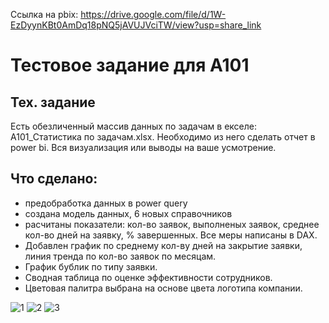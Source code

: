 Ссылка на pbix: https://drive.google.com/file/d/1W-EzDyynKBt0AmDq18pNQ5jAVUJVciTW/view?usp=share_link

# Тестовое задание для A101

## Тех. задание

Есть обезличенный массив данных по задачам в екселе: A101_Статистика по задачам.xlsx.
Необходимо из него сделать отчет в power bi. Вся визуализация или выводы на ваше усмотрение.

## Что сделано:

- предобработка данных в power query
- создана модель данных, 6 новых справочников
- расчитаны показатели: кол-во заявок, выполненых заявок, среднее кол-во дней на заявку, % завершенных. Все меры написаны в DAX.
- Добавлен график по среднему кол-ву дней на закрытие заявки, линия тренда по кол-во заявок по месяцам.
- График бублик по типу заявки.
- Сводная таблица по оценке эффективности сотрудников.
- Цветовая палитра выбрана на основе цвета логотипа компании.

![1](https://user-images.githubusercontent.com/104127892/226162793-3f37ff83-96ab-469b-bc76-82c52c81b425.jpg)
![2](https://user-images.githubusercontent.com/104127892/226162804-cac874b0-f6e7-4ae7-a94a-37489ba55f3d.jpg)
![3](https://user-images.githubusercontent.com/104127892/226162806-21991180-819a-4b43-964a-2abe6be2f1fe.jpg)
